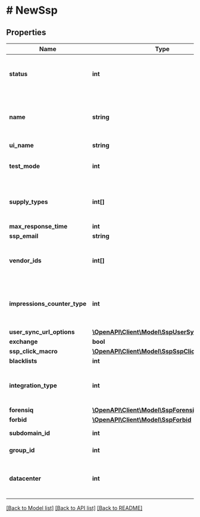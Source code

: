 # # NewSsp

## Properties

Name | Type | Description | Notes
------------ | ------------- | ------------- | -------------
**status** | **int** | Status. 1 - Active, 0 - Pause. Required. One of the ID values of parameter &#x60;statuses&#x60; in /constants is added to this parameter | 
**name** | **string** | RTB Name for endpoint (should only contain word characters, numbers, dashes, underscores. Should starts and ends with character or number) | 
**ui_name** | **string** | RTB Name for interface | 
**test_mode** | **int** | Test Mode. One of the ID values of parameter &#x60;test_mode&#x60; in /constants is added to this parameter | 
**supply_types** | **int[]** | Supply Types. One or more of the ID values of parameter &#x60;channels&#x60; in /constants is added to this parameter | 
**max_response_time** | **int** | Max response time | 
**ssp_email** | **string** | SSP email | [optional] 
**vendor_ids** | **int[]** | New implementation of required approval vendors. One or more vendor IDs given from response ssps/vendors | [optional] 
**impressions_counter_type** | **int** | Impressions counter type. One of the ID values of parameter &#x60;impressions_counter_type&#x60; in /constants is added to this parameter | 
**user_sync_url_options** | [**\OpenAPI\Client\Model\SspUserSyncUrlOptions**](SspUserSyncUrlOptions.md) |  | [optional] 
**exchange** | **bool** | Exchange | [optional] 
**ssp_click_macro** | [**\OpenAPI\Client\Model\SspSspClickMacro**](SspSspClickMacro.md) |  | [optional] 
**blacklists** | **int** | Blacklist ID | [optional] 
**integration_type** | **int** | Integration type. One of the ID values of parameter &#x60;rtb_integration_types&#x60; in /constants is added to this parameter | [optional] 
**forensiq** | [**\OpenAPI\Client\Model\SspForensiq**](SspForensiq.md) |  | [optional] 
**forbid** | [**\OpenAPI\Client\Model\SspForbid**](SspForbid.md) |  | [optional] 
**subdomain_id** | **int** | Subdomain ID. **Only for Root** | [optional] 
**group_id** | **int** | Ssp group ID. **Only for Root** | [optional] 
**datacenter** | **int** | Datacenter. Required. One of the ID values of parameter &#x60;datacenters&#x60; in /constants is added to this parameter | 

[[Back to Model list]](../../README.md#documentation-for-models) [[Back to API list]](../../README.md#documentation-for-api-endpoints) [[Back to README]](../../README.md)


